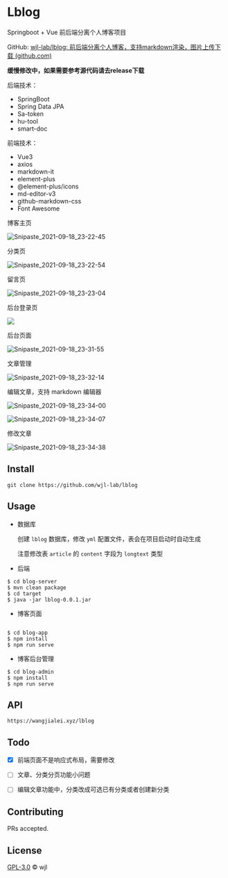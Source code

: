 # Lblog

Springboot + Vue 前后端分离个人博客项目

GitHub: [wjl-lab/lblog: 前后端分离个人博客，支持markdown渲染，图片上传下载 (github.com)](https://github.com/wjl-lab/lblog)

<!-- Gitee: [lblog: 前后端分离个人博客，支持markdown渲染，图片上传下载 (gitee.com)](https://gitee.com/wjl-lab/lblog) -->

**缓慢修改中，如果需要参考源代码请去release下载**

后端技术：

- SpringBoot
- Spring Data JPA
- Sa-token
- hu-tool
- smart-doc

前端技术：

- Vue3
- axios
- markdown-it
- element-plus
- @element-plus/icons
- md-editor-v3
- github-markdown-css
- Font Awesome



博客主页

![Snipaste_2021-09-18_23-22-45](https://gitee.com/wjl-lab/mypic/raw/master/Snipaste_2021-09-18_23-22-45.png)

分类页

![Snipaste_2021-09-18_23-22-54](https://gitee.com/wjl-lab/mypic/raw/master/Snipaste_2021-09-18_23-22-54.png)

留言页

![Snipaste_2021-09-18_23-23-04](https://gitee.com/wjl-lab/mypic/raw/master/Snipaste_2021-09-18_23-23-04.png)

后台登录页

![](https://wangjialei.xyz/lblog/login.png)



后台页面

![Snipaste_2021-09-18_23-31-55](https://gitee.com/wjl-lab/mypic/raw/master/Snipaste_2021-09-18_23-31-55.png)

文章管理

![Snipaste_2021-09-18_23-32-14](https://gitee.com/wjl-lab/mypic/raw/master/Snipaste_2021-09-18_23-32-14.png)

编辑文章，支持 markdown 编辑器

![Snipaste_2021-09-18_23-34-00](https://gitee.com/wjl-lab/mypic/raw/master/Snipaste_2021-09-18_23-34-00.png)



![Snipaste_2021-09-18_23-34-07](https://gitee.com/wjl-lab/mypic/raw/master/Snipaste_2021-09-18_23-34-07.png)

修改文章

![Snipaste_2021-09-18_23-34-38](https://gitee.com/wjl-lab/mypic/raw/master/Snipaste_2021-09-18_23-34-38.png)



## Install

```shell
git clone https://github.com/wjl-lab/lblog
```



## Usage

- 数据库

  创建 `lblog` 数据库，修改 `yml` 配置文件，表会在项目启动时自动生成

  注意修改表 `article` 的 `content` 字段为 `longtext` 类型

- 后端

```shell
$ cd blog-server
$ mvn clean package
$ cd target
$ java -jar lblog-0.0.1.jar
```

- 博客页面

```shell

$ cd blog-app
$ npm install
$ npm run serve
```

- 博客后台管理

```shell
$ cd blog-admin
$ npm install
$ npm run serve
```



## API

```
https://wangjialei.xyz/lblog
```



## Todo

- [x] 前端页面不是响应式布局，需要修改

- [ ] 文章、分类分页功能小问题

- [ ] 编辑文章功能中，分类改成可选已有分类或者创建新分类



## Contributing

PRs accepted.



## License

[GPL-3.0](LICENSE) © wjl
